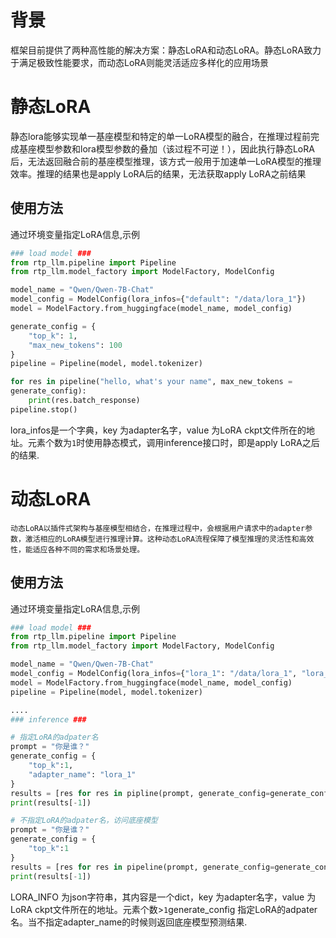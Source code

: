 # 背景
框架目前提供了两种高性能的解决方案：静态LoRA和动态LoRA。静态LoRA致力于满足极致性能要求，而动态LoRA则能灵活适应多样化的应用场景

# 静态LoRA
   静态lora能够实现单一基座模型和特定的单一LoRA模型的融合，在推理过程前完成基座模型参数和lora模型参数的叠加（该过程不可逆！），因此执行静态LoRA后，无法返回融合前的基座模型推理，该方式一般用于加速单一LoRA模型的推理效率。推理的结果也是apply LoRA后的结果，无法获取apply LoRA之前结果
## 使用方法
通过环境变量指定LoRA信息,示例
``` python
### load model ###
from rtp_llm.pipeline import Pipeline
from rtp_llm.model_factory import ModelFactory, ModelConfig

model_name = "Qwen/Qwen-7B-Chat"
model_config = ModelConfig(lora_infos={"default": "/data/lora_1"})
model = ModelFactory.from_huggingface(model_name, model_config)

generate_config = {
    "top_k": 1,
    "max_new_tokens": 100
}
pipeline = Pipeline(model, model.tokenizer)

for res in pipeline("hello, what's your name", max_new_tokens =
generate_config):
    print(res.batch_response)
pipeline.stop()

```
lora_infos是一个字典，key 为adapter名字，value 为LoRA ckpt文件所在的地址。元素个数为`1`时使用静态模式，调用inference接口时，即是apply LoRA之后的结果.

# 动态LoRA
    动态LoRA以插件式架构与基座模型相结合，在推理过程中，会根据用户请求中的adapter参数，激活相应的LoRA模型进行推理计算。这种动态LoRA流程保障了模型推理的灵活性和高效性，能适应各种不同的需求和场景处理。

## 使用方法
通过环境变量指定LoRA信息,示例
``` python
### load model ###
from rtp_llm.pipeline import Pipeline
from rtp_llm.model_factory import ModelFactory, ModelConfig

model_name = "Qwen/Qwen-7B-Chat"
model_config = ModelConfig(lora_infos={"lora_1": "/data/lora_1", "lora_2": "/data/lora_2", "lora_3": "/data/lora_3"})
model = ModelFactory.from_huggingface(model_name, model_config)
pipeline = Pipeline(model, model.tokenizer)

....
### inference ###

# 指定LoRA的adpater名
prompt = "你是谁？"
generate_config = {
    "top_k":1,
    "adapter_name": "lora_1"
}
results = [res for res in pipline(prompt, generate_config=generate_config)]
print(results[-1])

# 不指定LoRA的adpater名，访问底座模型
prompt = "你是谁？"
generate_config = {
    "top_k":1
}
results = [res for res in pipeline(prompt, generate_config=generate_config)]
print(results[-1])
```
LORA_INFO 为json字符串，其内容是一个dict，key 为adapter名字，value 为LoRA ckpt文件所在的地址。元素个数>`1`generate_config 指定LoRA的adpater名。当不指定adapter_name的时候则返回底座模型预测结果.